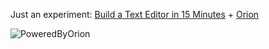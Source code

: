Just an experiment: [Build a Text Editor in 15 Minutes](https://developer.apple.com/library/mac/#documentation/cocoa/conceptual/TextArchitecture/Tasks/TextEditor.html) + [Orion](http://eclipse.org/orion/)

![PoweredByOrion](http://i.imgur.com/MVJEV.png)


